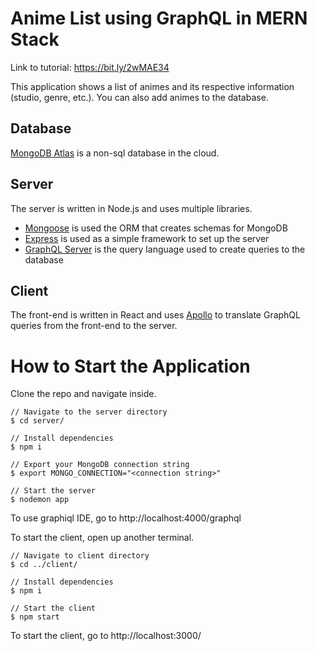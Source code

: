 # Anime List using GraphQL in MERN Stack
Link to tutorial: https://bit.ly/2wMAE34

This application shows a list of animes and its respective information (studio, genre, etc.). You can also add animes to the database.

 ## Database
 [MongoDB Atlas](https://www.mongodb.com/cloud/atlas) is a non-sql database in the cloud.
 
 ## Server
 The server is written in Node.js and uses multiple libraries. 
 * [Mongoose](https://mongoosejs.com/) is used the ORM that creates schemas for MongoDB
 * [Express](https://expressjs.com/) is used as a simple framework to set up the server
 * [GraphQL Server](https://graphql.org/) is the query language used to create queries to the database
 
 ## Client
 
 The front-end is written in React and uses [Apollo](https://www.apollographql.com/) to translate GraphQL queries from the front-end to the server.
 
 # How to Start the Application
 Clone the repo and navigate inside. 
 ```$xslt
// Navigate to the server directory
$ cd server/

// Install dependencies
$ npm i

// Export your MongoDB connection string
$ export MONGO_CONNECTION="<connection string>"

// Start the server
$ nodemon app
```

To use graphiql IDE, go to http://localhost:4000/graphql

To start the client, open up another terminal.
```
// Navigate to client directory
$ cd ../client/

// Install dependencies
$ npm i

// Start the client
$ npm start
```
To start the client, go to http://localhost:3000/
